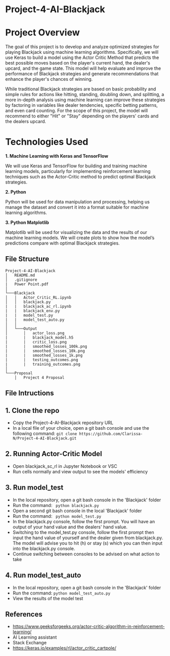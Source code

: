 # Project-4-AI-Blackjack

# Project Overview

The goal of this project is to develop and analyze optimized strategies for playing Blackjack using machine learning algorithms. Specifically, we will use Keras to build a model using the Actor Critic Method that predicts the best possible moves based on the player's current hand, the dealer's upcard, and the game state. This model will help evaluate and improve the performance of Blackjack strategies and generate recommendations that enhance the player's chances of winning.

While traditional Blackjack strategies are based on basic probability and simple rules for actions like hitting, standing, doubling down, and splitting, a more in-depth analysis using machine learning can improve these strategies by factoring in variables like dealer tendencies, specific betting patterns, and even card counting. For the scope of this project, the model will recommend to either "Hit" or "Stay" depending on the players' cards and the dealers upcard.

# Technologies Used

  **1. Machine Learning with Keras and TensorFlow**
  
 We will use Keras and TensorFlow for building and training machine learning models, particularly for implementing reinforcement learning techniques such as the Actor-Critic method to predict optimal Blackjack strategies.

  **2. Python**
  
 Python will be used for data manipulation and processing, helping us manage the dataset and convert it into a format suitable for machine learning algorithms.

  **3. Python Matplotlib**
  
 Matplotlib will be used for visualizing the data and the results of our machine learning models. We will create plots to show how the model’s predictions compare with optimal Blackjack strategies.

 ## File Structure

```
Project-4-AI-Blackjack
│   README.md
│   .gitignore
|   Power Point.pdf    
│
└───Blackjack
│   │   Actor_Critic_RL.ipynb
│   │   blackjack.py
|   |   blackjack_ac_rl.ipynb
|   |   blackjack_env.py
|   |   model_test.py
|   |   model_test_auto.py
│   │
│   └───Output
│       │   actor_loss.png
|       |   blackjack_model.h5
|       |   critic_loss.png
|       |   smoothed_losses_100k.png
|       |   smoothed_losses_10k.png
|       |   smoothed_losses_1k.png
|       |   testing_outcomes.png
|       |   training_outcomes.png
│   
└───Proposal
    │   Project 4 Proposal
```

## File Intructions ##

## 1. Clone the repo ##
 - Copy the Project-4-AI-Blackjack repository URL
 - In a local file of your choice, open a git bash console and use the following command:
   ``` git clone https://github.com/Clarissa-N/Project-4-AI-Blackjack.git ```

## 2. Running Actor-Critic Model ##
 - Open blackjack_sc_rl in Jupyter Notebook or VSC
 - Run cells normally and view output to see the models' efficiency

## 3. Run model_test ##
- In the local repository, open a git bash console in the 'Blackjack' folder
- Run the command: ``` python blackjack.py```
- Open a second git bash console in the local 'Blackjack' folder
- Run the command: ``` python model_test.py```
- In the blackjack.py console, follow the first prompt. You will have an output of your hand value and the dealers' hand value.
- Switching to the model_test.py console, follow the first prompt then input the hand value of yourself and the dealer given from blackjack.py. The model will advise you to hit (h) or stay (s) which you can then input into the blackjack.py console.
- Continue switching between consoles to be advised on what action to take

## 4. Run model_test_auto ##
- In the local repository, open a git bash console in the 'Blackjack' folder
- Run the command: ```python model_test_auto.py```
- View the results of the model test


## References ##
- https://www.geeksforgeeks.org/actor-critic-algorithm-in-reinforcement-learning/
- AI Learning assistant 
- Stack Exchange
- https://keras.io/examples/rl/actor_critic_cartpole/
